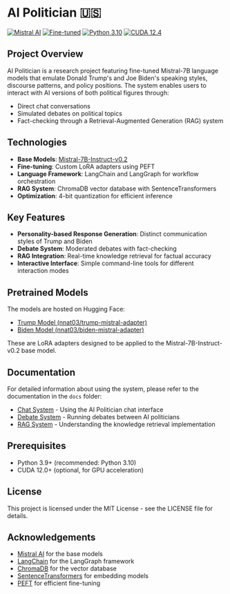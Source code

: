 # AI Politician 🇺🇸

[![Mistral AI](https://img.shields.io/badge/Mistral--7B-Powered-blue)](https://mistral.ai/)
[![Fine-tuned](https://img.shields.io/badge/Custom-Fine--tuned-green)](https://huggingface.co/nnat03)
[![Python 3.10](https://img.shields.io/badge/Python-3.10-blue.svg)](https://www.python.org/downloads/release/python-3100/)
[![CUDA 12.4](https://img.shields.io/badge/CUDA-12.4-76B900.svg)](https://developer.nvidia.com/cuda-toolkit)

## Project Overview

AI Politician is a research project featuring fine-tuned Mistral-7B language models that emulate Donald Trump's and Joe Biden's speaking styles, discourse patterns, and policy positions. The system enables users to interact with AI versions of both political figures through:

- Direct chat conversations
- Simulated debates on political topics
- Fact-checking through a Retrieval-Augmented Generation (RAG) system

## Technologies

- **Base Models**: [Mistral-7B-Instruct-v0.2](https://huggingface.co/mistralai/Mistral-7B-Instruct-v0.2)
- **Fine-tuning**: Custom LoRA adapters using PEFT
- **Language Framework**: LangChain and LangGraph for workflow orchestration
- **RAG System**: ChromaDB vector database with SentenceTransformers
- **Optimization**: 4-bit quantization for efficient inference

## Key Features

- **Personality-based Response Generation**: Distinct communication styles of Trump and Biden
- **Debate System**: Moderated debates with fact-checking
- **RAG Integration**: Real-time knowledge retrieval for factual accuracy
- **Interactive Interface**: Simple command-line tools for different interaction modes

## Pretrained Models

The models are hosted on Hugging Face:

- [Trump Model (nnat03/trump-mistral-adapter)](https://huggingface.co/nnat03/trump-mistral-adapter)
- [Biden Model (nnat03/biden-mistral-adapter)](https://huggingface.co/nnat03/biden-mistral-adapter)

These are LoRA adapters designed to be applied to the Mistral-7B-Instruct-v0.2 base model.

## Documentation

For detailed information about using the system, please refer to the documentation in the `docs` folder:

- [Chat System](docs/chat.md) - Using the AI Politician chat interface
- [Debate System](docs/debate.md) - Running debates between AI politicians
- [RAG System](docs/rag.md) - Understanding the knowledge retrieval implementation

## Prerequisites

- Python 3.9+ (recommended: Python 3.10)
- CUDA 12.0+ (optional, for GPU acceleration)

## License

This project is licensed under the MIT License - see the LICENSE file for details.

## Acknowledgements

- [Mistral AI](https://mistral.ai/) for the base models
- [LangChain](https://www.langchain.com/) for the LangGraph framework
- [ChromaDB](https://www.trychroma.com/) for the vector database
- [SentenceTransformers](https://www.sbert.net/) for embedding models
- [PEFT](https://github.com/huggingface/peft) for efficient fine-tuning